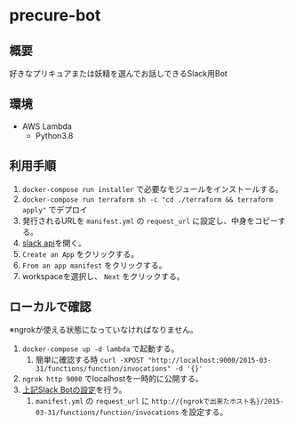 # precure-bot

## 概要

好きなプリキュアまたは妖精を選んでお話しできるSlack用Bot

## 環境

- AWS Lambda
  - Python3.8

## 利用手順

1. `docker-compose run installer` で必要なモジュールをインストールする。
2. `docker-compose run terraform sh -c "cd ./terraform && terraform apply"` でデプロイ
3. 発行されるURLを `manifest.yml` の `request_url` に設定し、中身をコピーする。
4. [slack api](https://api.slack.com/apps/)を開く。
5. `Create an App` をクリックする。
6. `From an app manifest` をクリックする。
7. workspaceを選択し、 `Next` をクリックする。

## ローカルで確認

※ngrokが使える状態になっていなければなりません。

1. `docker-compose up -d lambda` で起動する。
   1. 簡単に確認する時 `curl -XPOST "http://localhost:9000/2015-03-31/functions/function/invocations" -d '{}'`
2. `ngrok http 9000` でlocalhostを一時的に公開する。
3. [上記Slack Botの設定](#利用手順)を行う。
   1. `manifest.yml` の `request_url` に `http://{ngrokで出来たホスト名}/2015-03-31/functions/function/invocations` を設定する。
